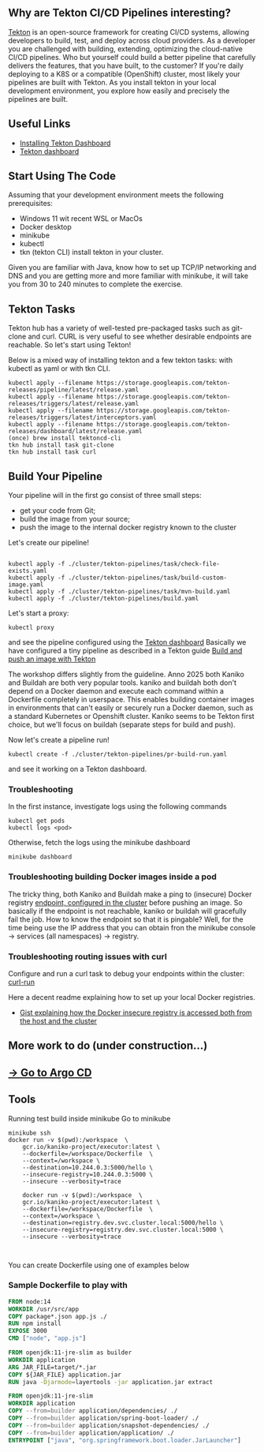 ## Why are Tekton CI/CD Pipelines interesting?
[Tekton](https://tekton.dev) is an open-source framework for creating CI/CD systems, 
allowing developers to build, test, and deploy across cloud providers.
As a developer you are challenged with building, extending, optimizing the cloud-native CI/CD pipelines.
Who but yourself could build a better pipeline that carefully delivers the features, that you have built, to the customer? 
If you're daily deploying to a K8S or a compatible (OpenShift) cluster, most likely your pipelines are built with Tekton.
As you install tekton in your local development environment, you explore how easily and precisely the pipelines are built. 

## Useful Links
 - [Installing Tekton Dashboard](https://tekton.dev/docs/dashboard/install/#installing-tekton-dashboard-on-kubernetes)
 - [Tekton dashboard](http://localhost:8001/api/v1/namespaces/tekton-pipelines/services/tekton-dashboard:http/proxy/#/tasks)

## Start Using The Code

Assuming that your development environment meets the following prerequisites:
- Windows 11 wit recent WSL or MacOs
- Docker desktop
- minikube
- kubectl
- tkn (tekton CLI)
install tekton in your cluster.

Given you are familiar with Java, know how to set up TCP/IP networking and DNS and you are getting more and more familiar 
with minikube, it will take you from 30 to 240 minutes to complete the exercise.

## Tekton Tasks
Tekton hub has a variety of well-tested pre-packaged tasks such as git-clone and curl.
CURL is very useful to see whether desirable endpoints are reachable.
So let's start using Tekton!

Below is a mixed way of installing tekton and a few tekton tasks: with kubectl as yaml or with tkn CLI.
```console
kubectl apply --filename https://storage.googleapis.com/tekton-releases/pipeline/latest/release.yaml
kubectl apply --filename https://storage.googleapis.com/tekton-releases/triggers/latest/release.yaml
kubectl apply --filename https://storage.googleapis.com/tekton-releases/triggers/latest/interceptors.yaml
kubectl apply --filename https://storage.googleapis.com/tekton-releases/dashboard/latest/release.yaml
(once) brew install tektoncd-cli
tkn hub install task git-clone
tkn hub install task curl
```
## Build Your Pipeline
Your pipeline will in the first go consist of three small steps:
- get your code from Git;
- build the image from your source;
- push the image to the internal docker registry known to the cluster

Let's create our pipeline!

```console

kubectl apply -f ./cluster/tekton-pipelines/task/check-file-exists.yaml
kubectl apply -f ./cluster/tekton-pipelines/task/build-custom-image.yaml
kubectl apply -f ./cluster/tekton-pipelines/task/mvn-build.yaml
kubectl apply -f ./cluster/tekton-pipelines/build.yaml
```
Let's start a proxy:
```console
kubectl proxy 
```
and see the pipeline configured using the [Tekton dashboard](http://localhost:8001/api/v1/namespaces/tekton-pipelines/services/tekton-dashboard:http/proxy/#/tasks)
Basically we have configured a tiny pipeline as described in a Tekton guide 
[Build and push an image with Tekton](https://tekton.dev/docs/how-to-guides/kaniko-build-push/)

The workshop differs slightly from the guideline.
Anno 2025 both Kaniko and Buildah are both very popular tools.
kaniko and buildah both don't depend on a Docker daemon and execute each command within a Dockerfile completely in userspace.
This enables building container images in environments that can't easily or securely run a Docker daemon,
such as a standard Kubernetes or Openshift cluster.
Kaniko seems to be Tekton first choice, but we'll focus on buildah (separate steps for build and push).

Now let's create a pipeline run!

```console
kubectl create -f ./cluster/tekton-pipelines/pr-build-run.yaml
```
and see it working on a Tekton dashboard.

### Troubleshooting
In the first instance, investigate logs using the following commands
```console
kubectl get pods
kubectl logs <pod>
```
Otherwise, fetch the logs using the minikube dashboard
```console
minikube dashboard
```
### Troubleshooting building Docker images inside a pod

The tricky thing, both Kaniko and Buildah make a ping to (insecure) Docker registry 
[endpoint, configured in the cluster](task/build-custom-image.yaml) before pushing an image.
So basically if the endpoint is not reachable, kaniko or buildah will gracefully fail the job.
How to know the endpoint so that it is pingable?
Well, for the time being use the IP address that you can obtain fron the minikube console -> services (all namespaces) -> registry.

### Troubleshooting routing issues with curl
Configure and run a curl task to debug your endpoints within the cluster:
[curl-run](task-run/curl-run.yaml)

Here a decent readme explaining how to set up your local Docker registries.
- [Gist explaining how the Docker insecure registry is accessed both from the host and the cluster](https://gist.github.com/trisberg/37c97b6cc53def9a3e38be6143786589)

## More work to do (under construction...)
## [-> Go to Argo CD](../git-ops/readme.md)

## Tools
Running test build inside minikube
Go to minikube
```console
minikube ssh
docker run -v $(pwd):/workspace  \
    gcr.io/kaniko-project/executor:latest \
    --dockerfile=/workspace/Dockerfile  \
    --context=/workspace \
    --destination=10.244.0.3:5000/hello \
    --insecure-registry=10.244.0.3:5000 \
    --insecure --verbosity=trace
    
    docker run -v $(pwd):/workspace  \
    gcr.io/kaniko-project/executor:latest \
    --dockerfile=/workspace/Dockerfile  \
    --context=/workspace \
    --destination=registry.dev.svc.cluster.local:5000/hello \
    --insecure-registry=registry.dev.svc.cluster.local:5000 \
    --insecure --verbosity=trace
    
    
```
You can create Dockerfile using one of examples below
### Sample Dockerfile to play with
```dockerfile
FROM node:14
WORKDIR /usr/src/app
COPY package*.json app.js ./
RUN npm install
EXPOSE 3000
CMD ["node", "app.js"]

```
```dockerfile
FROM openjdk:11-jre-slim as builder
WORKDIR application
ARG JAR_FILE=target/*.jar
COPY ${JAR_FILE} application.jar
RUN java -Djarmode=layertools -jar application.jar extract

FROM openjdk:11-jre-slim
WORKDIR application
COPY --from=builder application/dependencies/ ./
COPY --from=builder application/spring-boot-loader/ ./
COPY --from=builder application/snapshot-dependencies/ ./
COPY --from=builder application/application/ ./
ENTRYPOINT ["java", "org.springframework.boot.loader.JarLauncher"]
```
